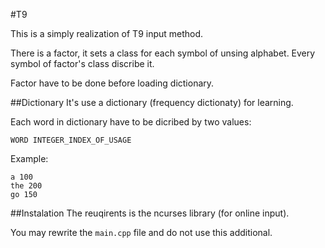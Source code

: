 #T9

This is a simply realization of T9 input method.

There is a factor, it sets a class for each symbol of unsing alphabet. Every symbol of factor's class discribe it.

Factor have to be done before loading dictionary.

##Dictionary
It's use a dictionary (frequency dictionaty) for learning. 

Each word in dictionary have to be dicribed by two values:
```
WORD INTEGER_INDEX_OF_USAGE
```

Example:
```
a 100
the 200
go 150
```

##Instalation
The reuqirents is the ncurses library (for online input).

You may rewrite the `main.cpp` file and do not use this additional.

